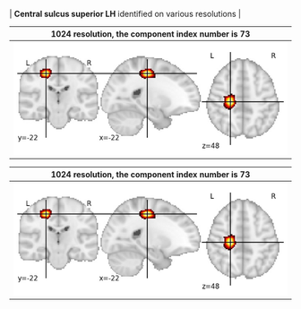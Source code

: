 


| **Central sulcus superior LH** identified on various resolutions |

| 1024 resolution, the component index number is 73|  
|:---:|  
| ![Component 1024](../1024/final/73.jpg "From component 1024: Central sulcus superior LH") |

| 1024 resolution, the component index number is 73|  
|:---:|  
| ![Component 1024](../1024/final/73.jpg "From component 1024: Central sulcus superior LH") |